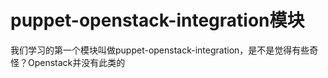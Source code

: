 # puppet-openstack-integration模块


我们学习的第一个模块叫做puppet-openstack-integration，是不是觉得有些奇怪？Openstack并没有此类的